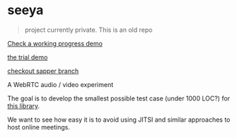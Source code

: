 # seeya
> project currently private. This is an old repo

[Check a working progress demo](https://abu.zetaseek.com/meet/)

[the trial demo](https://meet-peer.herokuapp.com/)


[checkout sapper branch](https://github.com/Anyass3/meet-peer/tree/sapper)

A WebRTC audio / video experiment

The goal is to develop the smallest possible test case (under 1000 LOC?) for [this library](https://github.com/feross/simple-peer).

We want to see how easy it is to avoid using JITSI and similar approaches to host online meetings.
